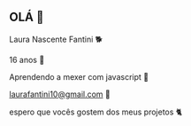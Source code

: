 ## OLÁ 🐄


Laura Nascente Fantini 🐕

16 anos 🐇

Aprendendo a mexer com javascript 🐋

laurafantini10@gmail.com 🐖

espero que vocês gostem dos meus projetos 🐈


